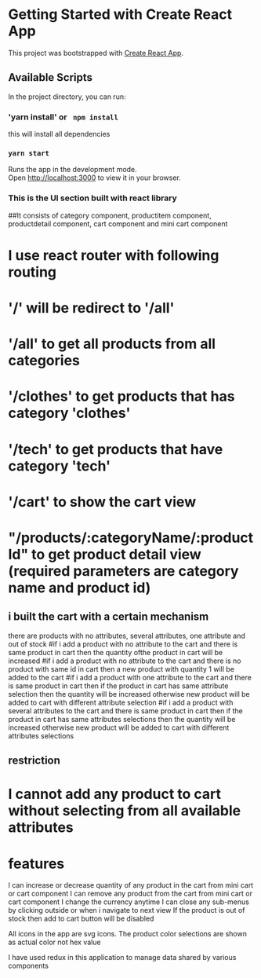 # Getting Started with Create React App

This project was bootstrapped with [Create React App](https://github.com/facebook/create-react-app).

## Available Scripts


In the project directory, you can run:
### 'yarn install' or ` npm install`
this will install all dependencies


### `yarn start`

Runs the app in the development mode.\
Open [http://localhost:3000](http://localhost:3000) to view it in your browser.


###  This is the UI section built with react library

##It consists of category component, productitem component, productdetail component, cart component and mini cart component

# I use react router with  following routing

# '/' will be redirect to '/all'
# '/all' to get all products from all categories
# '/clothes' to get products that has category 'clothes'
# '/tech' to get products that  have category 'tech'
# '/cart' to show the cart view
# "/products/:categoryName/:productId" to get product detail view (required parameters are category name and product id)

## i built the cart with a certain mechanism

there are products with no attributes, several attributes, one attribute and out of stock
#if i add a product with no attribute to the cart and there is same product in cart then  the quantity ofthe product in cart will be increased
#if i add a product with no attribute to the cart and there is no product with same id in cart then a new product with quantity 1 will be added to the cart
#if i add a product with one attribute to the cart and there is same product in cart then if the product in cart has same attribute selection then the quantity will be increased otherwise new product will be added to cart with different attribute selection
#if i add a product with several attributes to the cart and there is same product in cart then if the product in cart has same attributes selections then the quantity will be increased otherwise new product will be added to cart with different attributes selections

## restriction
# I cannot add any product to cart without selecting from all available attributes

# features
I can increase or decrease quantity of any product in the cart from mini cart or cart component
I can remove any product from the cart from mini cart or cart component
I change the currency anytime
I can close any sub-menus by clicking outside or when i navigate to next view
If the product is out of stock then add to cart button will be disabled 


All icons in the app are svg icons.
The product color selections are shown as actual color not hex value 

I have used redux in this application to manage data shared by various components
